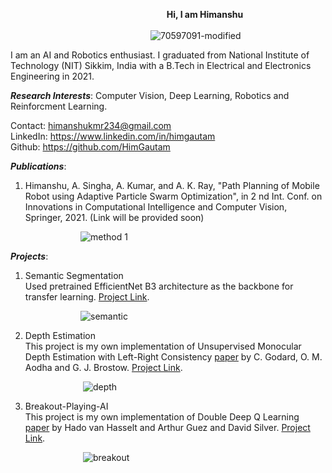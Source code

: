 &emsp;&emsp;&emsp;&emsp;&emsp;&emsp;&emsp;&emsp;&emsp;&emsp;&emsp;&emsp;&emsp; &emsp; &emsp;&emsp;&emsp; __Hi, I am Himanshu__  <br/>
<br/>
&emsp;&emsp;&emsp;&emsp;&emsp;&emsp;&emsp;&emsp;&emsp;&emsp;&emsp;&emsp;&emsp;&emsp;&emsp;&emsp;![70597091-modified](https://user-images.githubusercontent.com/70597091/165994538-a441a850-c527-4c4b-ba57-c5a7de34437c.png)
 
I am an AI and Robotics enthusiast. I graduated from National Institute of Technology (NIT) Sikkim, 
India with a B.Tech in Electrical and Electronics Engineering in 2021.  

___Research Interests___: Computer Vision, Deep Learning, Robotics and Reinforcment Learning.
 
Contact: himanshukmr234@gmail.com <br/>
LinkedIn: https://www.linkedin.com/in/himgautam <br/>
Github: https://github.com/HimGautam <br/>


___Publications___:<br/>
1) Himanshu, A. Singha, A. Kumar, and A. K. Ray, "Path Planning of Mobile Robot using
Adaptive Particle Swarm Optimization", in 2 nd Int. Conf. on Innovations in Computational
Intelligence and Computer Vision, Springer, 2021. (Link will be provided soon)

&emsp;&emsp;&emsp;&emsp;&emsp;&emsp;&emsp;&emsp;![method 1](https://user-images.githubusercontent.com/70597091/166001016-25d91b1d-daf8-4bfa-96c5-5fa33cbf35ea.gif)


___Projects___:<br/>

1) Semantic Segmentation <br/>
Used pretrained EfficientNet B3 architecture as the backbone for transfer learning. [Project Link](https://github.com/HimGautam/Semantic-Segmentation).

&emsp;&emsp;&emsp;&emsp;&emsp;&emsp;&emsp;&emsp;![semantic](https://user-images.githubusercontent.com/70597091/166001522-fbf7cf55-b945-4c22-91c5-60221f17da54.gif)

2) Depth Estimation <br/>
This project is my own implementation of Unsupervised Monocular Depth Estimation with Left-Right Consistency [paper](https://arxiv.org/pdf/1609.03677.pdf) by C. Godard, O. M. Aodha and G. J. Brostow. [Project Link](https://github.com/HimGautam/Depth-Estimation-).

&emsp;&emsp;&emsp;&emsp;&emsp;&emsp;&emsp;&emsp; ![depth](https://user-images.githubusercontent.com/70597091/166003383-2c4a9115-664e-4183-955b-b6975bccf31c.gif)

3) Breakout-Playing-AI <br/>
This project is my own implementation of Double Deep Q Learning [paper](https://arxiv.org/pdf/1509.06461.pdf) by Hado van Hasselt and Arthur Guez and David Silver. [Project Link](https://github.com/HimGautam/Breakout-Playing-AI).

&emsp;&emsp;&emsp;&emsp;&emsp;&emsp;&emsp;&emsp; ![breakout](https://user-images.githubusercontent.com/70597091/166005699-4819c831-dd4b-4d73-93fe-1fcb1e81eaa7.gif)
